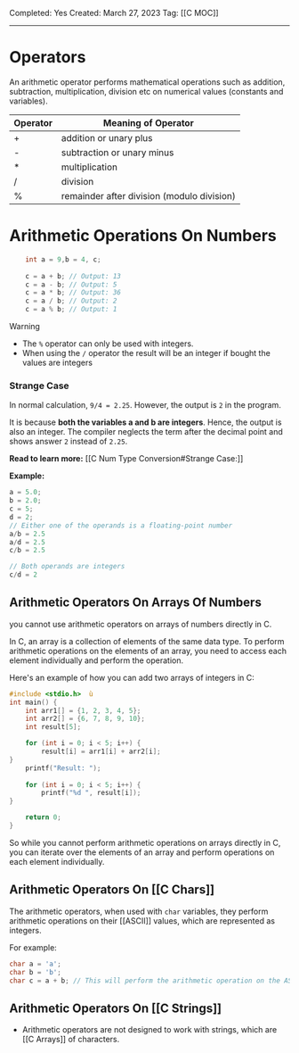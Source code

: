 Completed: Yes
Created: March 27, 2023
Tag: [[C MOC]]

---
# Operators
An arithmetic operator performs mathematical operations such as addition, subtraction, multiplication, division etc on numerical values (constants and variables).

|Operator| Meaning of Operator |
|---|---|
| + | addition or unary plus|
| - | subtraction or unary minus|
| * | multiplication |
| / |division |
|% | remainder after division (modulo division) |

# Arithmetic Operations On Numbers
``` c
    int a = 9,b = 4, c;
    
    c = a + b; // Output: 13
    c = a - b; // Output: 5
    c = a * b; // Output: 36
    c = a / b; // Output: 2
    c = a % b; // Output: 1
```

>[!warning]
> - The `%` operator can only be used with integers. 
> - When using the `/` operator the result will be an integer if bought the values are integers

### Strange Case
In normal calculation, `9/4 = 2.25`. However, the output is `2` in the program.

It is because **both the variables a and b are integers**. Hence, the output is also an integer. The compiler neglects the term after the decimal point and shows answer `2` instead of `2.25`.

**Read to learn more:** [[C Num Type Conversion#Strange Case:]]

**Example:**
```c
a = 5.0;
b = 2.0;
c = 5;
d = 2; 
// Either one of the operands is a floating-point number
a/b = 2.5  
a/d = 2.5  
c/b = 2.5  

// Both operands are integers
c/d = 2
```


## Arithmetic Operators On Arrays Of Numbers
you cannot use arithmetic operators on arrays of numbers directly in C.

In C, an array is a collection of elements of the same data type. To perform arithmetic operations on the elements of an array, you need to access each element individually and perform the operation.

Here's an example of how you can add two arrays of integers in C:
```c
#include <stdio.h>  ù
int main() {     
	int arr1[] = {1, 2, 3, 4, 5};     
	int arr2[] = {6, 7, 8, 9, 10};     
	int result[5];      

	for (int i = 0; i < 5; i++) {         
		result[i] = arr1[i] + arr2[i];     
}     
	printf("Result: ");    
	 
	for (int i = 0; i < 5; i++) {         
		printf("%d ", result[i]);     
}        

	return 0; 
}
```
So while you cannot perform arithmetic operations on arrays directly in C, you can iterate over the elements of an array and perform operations on each element individually.

## Arithmetic Operators On [[C Chars]]
The arithmetic operators, when used with `char` variables, they perform arithmetic operations on their [[ASCII]] values, which are represented as integers.

For example:
```c
char a = 'a';
char b = 'b';
char c = a + b; // This will perform the arithmetic operation on the ASCII values of 'a' and 'b'
```

## Arithmetic Operators On [[C Strings]]
- Arithmetic operators are not designed to work with strings, which are [[C Arrays]] of characters.